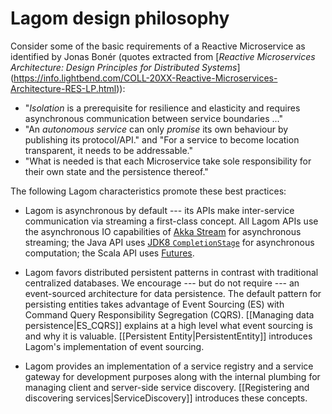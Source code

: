 <!--- Copyright (C) 2016-2019 Lightbend Inc. <https://www.lightbend.com> -->
# Lagom design philosophy

Consider some of the basic requirements of a Reactive Microservice as identified by Jonas Bonér (quotes extracted from [*Reactive Microservices Architecture: Design Principles for Distributed Systems*] (https://info.lightbend.com/COLL-20XX-Reactive-Microservices-Architecture-RES-LP.html)):

* "*Isolation* is a prerequisite for resilience and elasticity and requires asynchronous communication between service boundaries ..."
* "An *autonomous service* can only *promise* its own behaviour by publishing its protocol/API." and "For a service to become location transparent, it needs to be addressable."
* "What is needed is that each Microservice take sole responsibility for their own state and the persistence thereof."

The following Lagom characteristics promote these best practices:

* Lagom is asynchronous by default --- its APIs make inter-service communication via streaming a first-class concept. All Lagom APIs use the asynchronous IO capabilities of [Akka Stream](https://akka.io/) for asynchronous streaming; the Java API uses [JDK8 `CompletionStage`](https://docs.oracle.com/javase/8/docs/api/java/util/concurrent/CompletionStage.html)  for asynchronous computation; the Scala API uses [Futures](https://www.scala-lang.org/files/archive/api/2.12.x/scala/concurrent/Future.html).

* Lagom favors distributed persistent patterns in contrast with traditional centralized databases. We encourage --- but do not require --- an event-sourced architecture for data persistence. The default pattern for persisting entities takes advantage of Event Sourcing (ES) with Command Query Responsibility Segregation (CQRS). [[Managing data persistence|ES_CQRS]] explains at a high level what event sourcing is and why it is valuable. [[Persistent Entity|PersistentEntity]] introduces Lagom's implementation of event sourcing.

* Lagom provides an implementation of a service registry and a service gateway for development purposes along with the internal plumbing for managing client and server-side service discovery. [[Registering and discovering services|ServiceDiscovery]] introduces these concepts.

